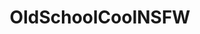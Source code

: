 ---
title: OldSchoolCoolNSFW
crosslinks:
- OldSchoolCool
- u_imguralbumbot
- BrasilOnReddit
- torpedotits
- youtubefactsbot
- vgb
- youtubot
- Playboy_Albums
- cleavesdropping
- ConfusedBoners
- OldSchoolPolaroids
- WtSSTaDaMiT
- youtubetitties
- wowthissubexists
- all
- Playboy
- playme
- cottontails
- TinyTits
- unexpectedrockyhorror
---